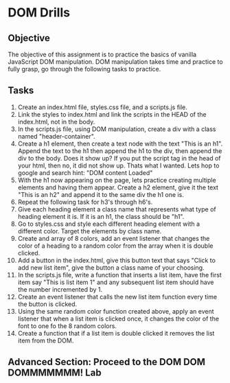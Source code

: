 <h1>DOM Drills</h1>
<h2>Objective</h2>
<p>The objective of this assignment is to practice the basics of vanilla JavaScript DOM manipulation. DOM manipulation takes time and practice to fully grasp, go through the following tasks to practice.</p>
<h2>Tasks</h2>
<ol>
<li>Create an index.html file, styles.css file, and a scripts.js file.</li>
<li>Link the styles to index.html and link the scripts in the HEAD of the index.html, not in the body.</li>
<li>In the scripts.js file, using DOM manipulation, create a div with a class named "header-container".</li>
<li>Create a h1 element, then create a text node with the text "This is an h1". Append the text to the h1 then append the h1 to the div, then append the div to the body. Does it show up? If you put the script tag in the head of your html, then no, it did not show up. Thats what I wanted. Lets hop to google and search hint: "DOM content Loaded"</li>
<li>With the h1 now appearing on the page, lets practice creating multiple elements and having them appear. Create a h2 element, give it the text "This is an h2" and append it to the same div the h1 one is.</li>
<li>Repeat the following task for h3's through h6's.</li>
<li>Give each heading element a class name that represents what type of heading element it is. If it is an h1, the class should be "h1".</li>
<li>Go to styles.css and style each different heading element with a different color. Target the elements by class name.</li>
<li>Create and array of 8 colors, add an event listener that changes the color of a heading to a random color from the array when it is double clicked.</li>
<li>Add a button in the index.html, give this button text that says "Click to add new list item", give the button a class name of your choosing.</li>
<li>In the scripts.js file, write a function that inserts a list item, have the first item say "This is list item 1" and any subsequent list item should have the number incremented by 1.</li>
<li>Create an event listener that calls the new list item function every time the button is clicked.</li>
<li>Using the same random color function created above, apply an event listener that when a list item is clicked once, it changes the color of the font to one fo the 8 random colors.</li>
<li>Create a function that if a list item is double clicked it removes the list item from the DOM.</li>
</ol>
<h2>Advanced Section: Proceed to the DOM DOM DOMMMMMMM! Lab</h2>